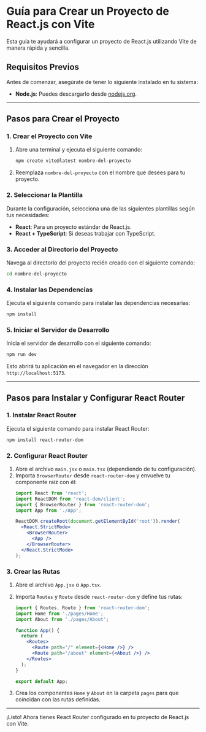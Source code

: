 # Guía para Crear un Proyecto de React.js con Vite

Esta guía te ayudará a configurar un proyecto de React.js utilizando Vite de manera rápida y sencilla.

## Requisitos Previos

Antes de comenzar, asegúrate de tener lo siguiente instalado en tu sistema:

- **Node.js**: Puedes descargarlo desde [nodejs.org](https://nodejs.org).

---

## Pasos para Crear el Proyecto

### 1. Crear el Proyecto con Vite

1. Abre una terminal y ejecuta el siguiente comando:
    ```bash
    npm create vite@latest nombre-del-proyecto
    ```
2. Reemplaza `nombre-del-proyecto` con el nombre que desees para tu proyecto.

### 2. Seleccionar la Plantilla

Durante la configuración, selecciona una de las siguientes plantillas según tus necesidades:

- **React**: Para un proyecto estándar de React.js.
- **React + TypeScript**: Si deseas trabajar con TypeScript.

### 3. Acceder al Directorio del Proyecto

Navega al directorio del proyecto recién creado con el siguiente comando:
```bash
cd nombre-del-proyecto
```

### 4. Instalar las Dependencias

Ejecuta el siguiente comando para instalar las dependencias necesarias:
```bash
npm install
```

### 5. Iniciar el Servidor de Desarrollo

Inicia el servidor de desarrollo con el siguiente comando:
```bash
npm run dev
```

Esto abrirá tu aplicación en el navegador en la dirección `http://localhost:5173`.

---

## Pasos para Instalar y Configurar React Router

### 1. Instalar React Router

Ejecuta el siguiente comando para instalar React Router:
```bash
npm install react-router-dom
```

### 2. Configurar React Router

1. Abre el archivo `main.jsx` o `main.tsx` (dependiendo de tu configuración).
2. Importa `BrowserRouter` desde `react-router-dom` y envuelve tu componente raíz con él:
    ```jsx
    import React from 'react';
    import ReactDOM from 'react-dom/client';
    import { BrowserRouter } from 'react-router-dom';
    import App from './App';

    ReactDOM.createRoot(document.getElementById('root')).render(
      <React.StrictMode>
        <BrowserRouter>
          <App />
        </BrowserRouter>
      </React.StrictMode>
    );
    ```

### 3. Crear las Rutas

1. Abre el archivo `App.jsx` o `App.tsx`.
2. Importa `Routes` y `Route` desde `react-router-dom` y define tus rutas:
    ```jsx
    import { Routes, Route } from 'react-router-dom';
    import Home from './pages/Home';
    import About from './pages/About';

    function App() {
      return (
        <Routes>
          <Route path="/" element={<Home />} />
          <Route path="/about" element={<About />} />
        </Routes>
      );
    }

    export default App;
    ```

3. Crea los componentes `Home` y `About` en la carpeta `pages` para que coincidan con las rutas definidas.

---

¡Listo! Ahora tienes React Router configurado en tu proyecto de React.js con Vite.  